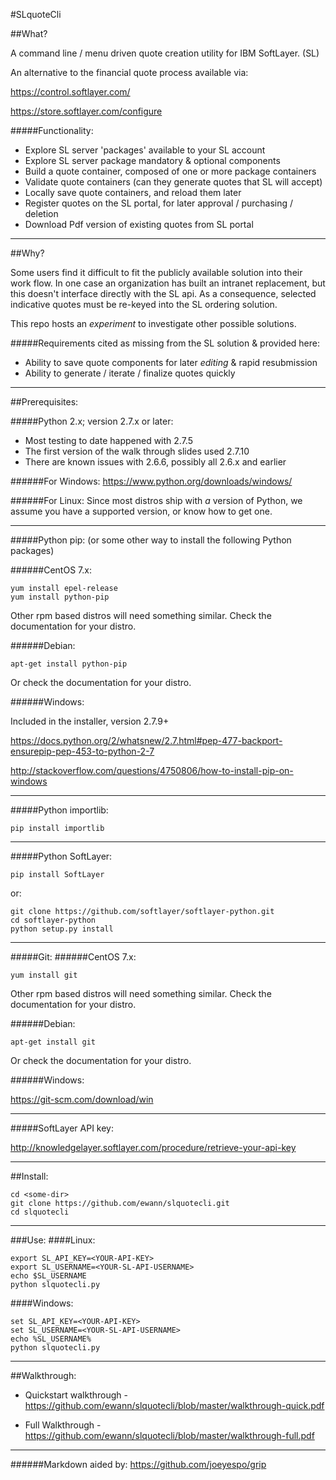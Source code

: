 #SLquoteCli

##What?

A command line / menu driven quote creation utility for IBM SoftLayer. (SL)

An alternative to the financial quote process available via:

https://control.softlayer.com/

https://store.softlayer.com/configure

#####Functionality:
* Explore SL server 'packages' available to your SL account
* Explore SL server package mandatory & optional components
* Build a quote container, composed of one or more package containers
* Validate quote containers (can they generate quotes that SL will accept)
* Locally save quote containers, and reload them later
* Register quotes on the SL portal, for later approval / purchasing / deletion
* Download Pdf version of existing quotes from SL portal

***
##Why?

Some users find it difficult to fit the publicly available
solution into their work flow. In one case an organization has built
an intranet replacement, but this doesn't interface directly with
the SL api. As a consequence, selected indicative quotes
must be re-keyed into the SL ordering solution.

This repo hosts an *experiment* to investigate other possible solutions.

#####Requirements cited as missing from the SL solution & provided here:
* Ability to save quote components for later *editing* & rapid resubmission
* Ability to generate / iterate / finalize quotes quickly

***
##Prerequisites:

#####Python 2.x; version 2.7.x or later:
  * Most testing to date happened with 2.7.5
  * The first version of the walk through slides used 2.7.10
  * There are known issues with 2.6.6, possibly all 2.6.x and earlier

######For Windows:
https://www.python.org/downloads/windows/

######For Linux:
Since most distros ship with *a* version of Python, we assume you have
a supported version, or know how to get one.

***
#####Python pip: (or some other way to install the following Python packages)

######CentOS 7.x:
```
yum install epel-release
yum install python-pip
```
Other rpm based distros will need something similar.
Check the documentation for your distro.

######Debian:
```
apt-get install python-pip
```
Or check the documentation for your distro.

######Windows:

Included in the installer, version 2.7.9+

https://docs.python.org/2/whatsnew/2.7.html#pep-477-backport-ensurepip-pep-453-to-python-2-7

http://stackoverflow.com/questions/4750806/how-to-install-pip-on-windows

***
#####Python importlib:

```
pip install importlib
```

***
#####Python SoftLayer:

```
pip install SoftLayer
```

or:

```
git clone https://github.com/softlayer/softlayer-python.git
cd softlayer-python
python setup.py install
```
***
#####Git:
######CentOS 7.x:
```
yum install git
```
Other rpm based distros will need something similar.
Check the documentation for your distro.

######Debian:
```
apt-get install git
```
Or check the documentation for your distro.

######Windows:

https://git-scm.com/download/win
***
#####SoftLayer API key:

http://knowledgelayer.softlayer.com/procedure/retrieve-your-api-key

***
##Install:

```
cd <some-dir>
git clone https://github.com/ewann/slquotecli.git
cd slquotecli
```

***
###Use:
####Linux:
```
export SL_API_KEY=<YOUR-API-KEY>
export SL_USERNAME=<YOUR-SL-API-USERNAME>
echo $SL_USERNAME
python slquotecli.py
```
####Windows:
```
set SL_API_KEY=<YOUR-API-KEY>
set SL_USERNAME=<YOUR-SL-API-USERNAME>
echo %SL_USERNAME%
python slquotecli.py
```

***
##Walkthrough:

* Quickstart walkthrough - https://github.com/ewann/slquotecli/blob/master/walkthrough-quick.pdf

* Full Walkthrough - https://github.com/ewann/slquotecli/blob/master/walkthrough-full.pdf

***
######Markdown aided by: https://github.com/joeyespo/grip
